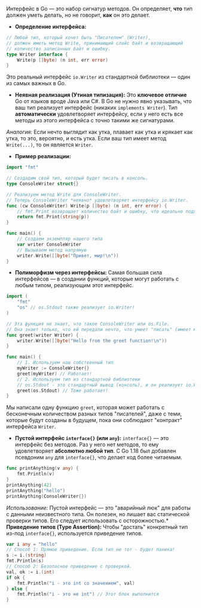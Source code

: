 Интерфейс в Go — это набор сигнатур методов. Он определяет, **что** тип должен уметь делать, но не говорит, **как** он это делает.

* **Определение интерфейса:**
```go
// Любой тип, который хочет быть "Писателем" (Writer),
// должен иметь метод Write, принимающий слайс байт и возвращающий
// количество записанных байт и ошибку.
type Writer interface {
	Write(p []byte) (n int, err error)
}
```

Это реальный интерфейс `io.Writer` из стандартной библиотеки — один из самых важных в Go.

* **Неявная реализация (Утиная типизация):**
Это **ключевое отличие** Go от языков вроде Java или C#. В Go не нужно явно указывать, что ваш тип реализует интерфейс (никаких `implements Writer`). Тип **автоматически** удовлетворяет интерфейсу, если у него есть все методы из этого интерфейса с точно такими же сигнатурами.

*Аналогия:* Если нечто выглядит как утка, плавает как утка и крякает как утка, то это, вероятно, и есть утка. Если ваш тип имеет метод `Write(...)`, то он является `Writer`.

* **Пример реализации:**
```go
import "fmt"

// Создадим свой тип, который будет писать в консоль.
type ConsoleWriter struct{}

// Реализуем метод Write для ConsoleWriter.
// Теперь ConsoleWriter *неявно* удовлетворяет интерфейсу io.Writer.
func (cw ConsoleWriter) Write(p []byte) (n int, err error) {
	// fmt.Print возвращает количество байт и ошибку, что идеально подходит.
	return fmt.Print(string(p))
}

func main() {
	// Создаем экземпляр нашего типа
	var writer ConsoleWriter
	// Вызываем метод напрямую
	writer.Write([]byte("Привет, мир!\n"))
}
```

* **Полиморфизм через интерфейсы:**
Самая большая сила интерфейсов — в создании функций, которые могут работать с
любым типом, реализующим этот интерфейс.
```go
import (
	"fmt"
	"os" // os.Stdout также реализует io.Writer!
)

// Эта функция не знает, что такое ConsoleWriter или os.File.
// Она знает только, что ей передали нечто, что умеет "писать" (имеет метод Write).
func greet(writer Writer) {
	writer.Write([]byte("Hello from the greet function!\n"))
}

func main() {
	// 1. Используем наш собственный тип
	myWriter := ConsoleWriter{}
	greet(myWriter) // Работает!
	// 2. Используем тип из стандартной библиотеки
	// os.Stdout - это стандартный вывод (консоль), и он реализует io.Writer
	greet(os.Stdout) // Тоже работает!
}
```

Мы написали одну функцию `greet`, которая может работать с бесконечным количеством
разных типов "писателей", даже с теми, которые будут созданы в будущем, пока они
соблюдают "контракт" интерфейса `Writer`.

* **Пустой интерфейс `interface{}` (или `any`):**
`interface{}` — это интерфейс без методов. Раз у него нет методов, то ему удовлетворяет
**абсолютно любой тип**.
С Go 1.18 был добавлен псевдоним `any` для `interface{}`, что делает код более читаемым.
```go
func printAnything(v any) {
	fmt.Println(v)
}
printAnything(42)
printAnything("hello")
printAnything(ConsoleWriter{})
```

*Использование:* Пустой интерфейс — это "аварийный люк" для работы с данными
неизвестного типа. Он полезен, но лишает вас статической проверки типов. Его следует
использовать с осторожностью.* **Приведение типов (Type Assertion):**
Чтобы "достать" конкретный тип из-под `interface{}`, используется приведение типов.
```go
var i any = "hello"
// Способ 1: Прямое приведение. Если тип не тот - будет паника!
s := i.(string)
fmt.Println(s)
// Способ 2: Безопасное приведение с проверкой.
val, ok := i.(int)
if ok {
	fmt.Println("i - это int со значением", val)
} else {
	fmt.Println("i - это не int") // Этот блок выполнится
}
```